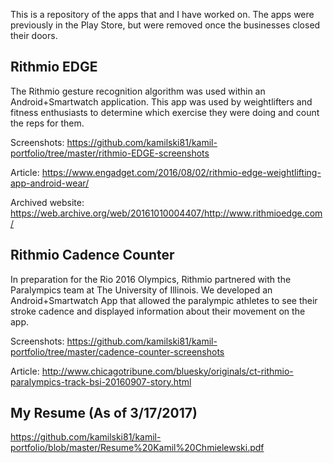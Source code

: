 This is a repository of the apps that and I have worked on. The apps were previously in the Play Store, but were removed once the businesses closed their doors.

## Rithmio EDGE

The Rithmio gesture recognition algorithm was used within an Android+Smartwatch application.  This app was used by weightlifters and fitness enthusiasts to determine which exercise they were doing and count the reps for them.

Screenshots:
https://github.com/kamilski81/kamil-portfolio/tree/master/rithmio-EDGE-screenshots

Article:
https://www.engadget.com/2016/08/02/rithmio-edge-weightlifting-app-android-wear/

Archived website:
https://web.archive.org/web/20161010004407/http://www.rithmioedge.com/

## Rithmio Cadence Counter

In preparation for the Rio 2016 Olympics, Rithmio partnered with the Paralympics team at The University of Illinois.  We developed an Android+Smartwatch App that allowed the paralympic athletes to see their stroke cadence and displayed information about their movement on the app.

Screenshots:
https://github.com/kamilski81/kamil-portfolio/tree/master/cadence-counter-screenshots

Article:
http://www.chicagotribune.com/bluesky/originals/ct-rithmio-paralympics-track-bsi-20160907-story.html

## My Resume (As of 3/17/2017)

https://github.com/kamilski81/kamil-portfolio/blob/master/Resume%20Kamil%20Chmielewski.pdf
